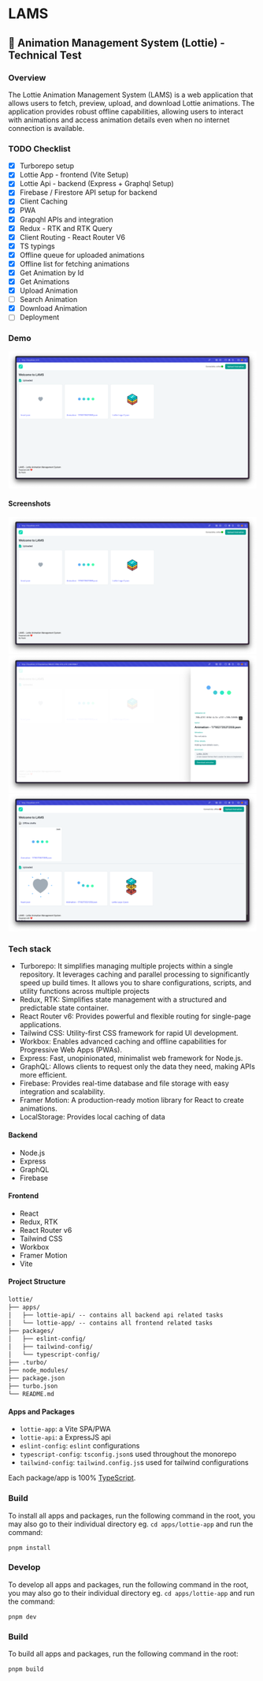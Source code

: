# LAMS
## 🚀 Animation Management System (Lottie) - Technical Test

### Overview
The Lottie Animation Management System (LAMS) is a web application that allows users to fetch, preview, upload, and download Lottie animations. The application provides robust offline capabilities, allowing users to interact with animations and access animation details even when no internet connection is available.

### TODO Checklist
- [x] Turborepo setup
- [x] Lottie App - frontend (Vite Setup)  
- [x] Lottie Api - backend (Express + Graphql Setup)  
- [x] Firebase / Firestore API setup for backend 
- [x] Client Caching
- [x] PWA 
- [x] Grapqhl APIs and integration
- [x] Redux - RTK and RTK Query
- [x] Client Routing - React Router V6
- [x] TS typings 
- [x] Offline queue for uploaded animations 
- [x] Offline list for fetching animations 
- [x] Get Animation by Id
- [x] Get Animations
- [x] Upload Animation
- [ ] Search Animation
- [x] Download Animation
- [ ] Deployment

### Demo
[![Watch the video](app-screen1.png)](https://drive.google.com/file/d/1nK4ONu4SMjimB05HfxKvVzHCRuFbqIjE/preview)

#### Screenshots
![App Screen 1](./app-screen1.png)
![App Screen 2](./app-screen2.png)
![App Screen 3](./app-screen3.png)

### Tech stack
- Turborepo: It simplifies managing multiple projects within a single repository. It leverages caching and parallel processing to significantly speed up build times. It allows you to share configurations, scripts, and utility functions across multiple projects
- Redux, RTK: Simplifies state management with a structured and predictable state container.
- React Router v6: Provides powerful and flexible routing for single-page applications.
- Tailwind CSS: Utility-first CSS framework for rapid UI development.
- Workbox: Enables advanced caching and offline capabilities for Progressive Web Apps (PWAs).
- Express: Fast, unopinionated, minimalist web framework for Node.js.
- GraphQL: Allows clients to request only the data they need, making APIs more efficient.
- Firebase: Provides real-time database and file storage with easy integration and scalability.
- Framer Motion: A production-ready motion library for React to create animations.
- LocalStorage: Provides local caching of data

#### Backend
- Node.js
- Express
- GraphQL
- Firebase

#### Frontend
- React
- Redux, RTK
- React Router v6
- Tailwind CSS
- Workbox
- Framer Motion
- Vite

#### Project Structure
```
lottie/
├── apps/
│   ├── lottie-api/ -- contains all backend api related tasks
│   └── lottie-app/ -- contains all frontend related tasks
├── packages/
│   ├── eslint-config/
│   ├── tailwind-config/
│   └── typescript-config/
├── .turbo/
├── node_modules/
├── package.json
├── turbo.json
└── README.md
```

#### Apps and Packages

- `lottie-app`: a Vite SPA/PWA
- `lottie-api`: a ExpressJS api
- `eslint-config`: `eslint` configurations 
- `typescript-config`: `tsconfig.json`s used throughout the monorepo
- `tailwind-config`: `tailwind.config.js`s used for tailwind configurations

Each package/app is 100% [TypeScript](https://www.typescriptlang.org/).

### Build

To install all apps and packages, run the following command in the root, you may also go to their individual directory eg. `cd apps/lottie-app` and run the command:

```
pnpm install
```

### Develop

To develop all apps and packages, run the following command in the root, you may also go to their individual directory eg. `cd apps/lottie-app` and run the command:

```
pnpm dev
```

### Build

To build all apps and packages, run the following command in the root:

```
pnpm build
```